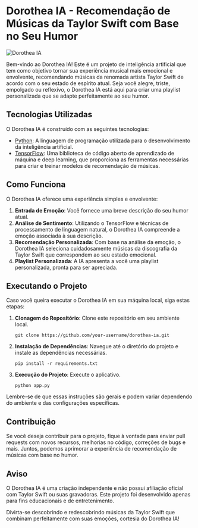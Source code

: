 # Dorothea IA - Recomendação de Músicas da Taylor Swift com Base no Seu Humor

![Dorothea IA](logo.png)

Bem-vindo ao Dorothea IA! Este é um projeto de inteligência artificial que tem como objetivo tornar sua experiência musical mais emocional e envolvente, recomendando músicas da renomada artista Taylor Swift de acordo com o seu estado de espírito atual. Seja você alegre, triste, empolgado ou reflexivo, o Dorothea IA está aqui para criar uma playlist personalizada que se adapte perfeitamente ao seu humor.

## Tecnologias Utilizadas

O Dorothea IA é construído com as seguintes tecnologias:

- [Python](https://python.org): A linguagem de programação utilizada para o desenvolvimento da inteligência artificial.
- [TensorFlow](https://www.tensorflow.org): Uma biblioteca de código aberto de aprendizado de máquina e deep learning, que proporciona as ferramentas necessárias para criar e treinar modelos de recomendação de músicas.

## Como Funciona

O Dorothea IA oferece uma experiência simples e envolvente:

1. **Entrada de Emoção**: Você fornece uma breve descrição do seu humor atual.
2. **Análise de Sentimento**: Utilizando o TensorFlow e técnicas de processamento de linguagem natural, o Dorothea IA compreende a emoção associada à sua descrição.
3. **Recomendação Personalizada**: Com base na análise da emoção, o Dorothea IA seleciona cuidadosamente músicas da discografia da Taylor Swift que correspondem ao seu estado emocional.
4. **Playlist Personalizada**: A IA apresenta a você uma playlist personalizada, pronta para ser apreciada.

## Executando o Projeto

Caso você queira executar o Dorothea IA em sua máquina local, siga estas etapas:

1. **Clonagem do Repositório**: Clone este repositório em seu ambiente local.

   ```
   git clone https://github.com/your-username/dorothea-ia.git
   ```

2. **Instalação de Dependências**: Navegue até o diretório do projeto e instale as dependências necessárias.

   ```
   pip install -r requirements.txt
   ```

3. **Execução do Projeto**: Execute o aplicativo.

   ```
   python app.py
   ```

Lembre-se de que essas instruções são gerais e podem variar dependendo do ambiente e das configurações específicas.

## Contribuição

Se você deseja contribuir para o projeto, fique à vontade para enviar pull requests com novos recursos, melhorias no código, correções de bugs e mais. Juntos, podemos aprimorar a experiência de recomendação de músicas com base no humor.

## Aviso

O Dorothea IA é uma criação independente e não possui afiliação oficial com Taylor Swift ou suas gravadoras. Este projeto foi desenvolvido apenas para fins educacionais e de entretenimento.

Divirta-se descobrindo e redescobrindo músicas da Taylor Swift que combinam perfeitamente com suas emoções, cortesia do Dorothea IA!